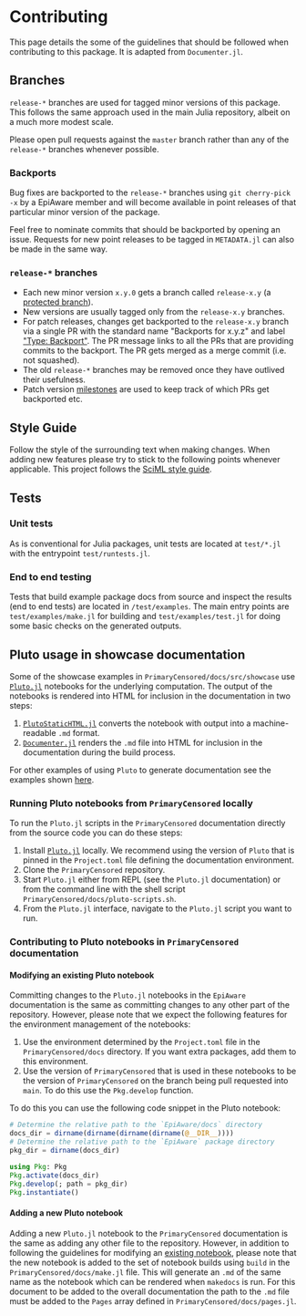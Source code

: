 # Contributing

This page details the some of the guidelines that should be followed when contributing to this package. It is adapted from `Documenter.jl`.

## Branches

`release-*` branches are used for tagged minor versions of this package. This follows the same approach used in the main Julia repository, albeit on a much more modest scale.

Please open pull requests against the `master` branch rather than any of the `release-*` branches whenever possible.

### Backports

Bug fixes are backported to the `release-*` branches using `git cherry-pick -x` by a EpiAware member and will become available in point releases of that particular minor version of the package.

Feel free to nominate commits that should be backported by opening an issue. Requests for new point releases to be tagged in `METADATA.jl` can also be made in the same way.

### `release-*` branches

* Each new minor version `x.y.0` gets a branch called `release-x.y` (a [protected branch](https://docs.github.com/en/repositories/configuring-branches-and-merges-in-your-repository/managing-protected-branches/about-protected-branches)).
* New versions are usually tagged only from the `release-x.y` branches.
* For patch releases, changes get backported to the `release-x.y` branch via a single PR with the standard name "Backports for x.y.z" and label ["Type: Backport"](https://github.com/JuliaDocs/Documenter.jl/pulls?q=label%3A%22Type%3A+Backport%22). The PR message links to all the PRs that are providing commits to the backport. The PR gets merged as a merge commit (i.e. not squashed).
* The old `release-*` branches may be removed once they have outlived their usefulness.
* Patch version [milestones](https://github.com/CDCgov/Rt-without-renewal/milestones) are used to keep track of which PRs get backported etc.

## Style Guide

Follow the style of the surrounding text when making changes. When adding new features please try to stick to the following points whenever applicable. This project follows the
[SciML style guide](https://github.com/SciML/SciMLStyle).

## Tests

### Unit tests

As is conventional for Julia packages, unit tests are located at `test/*.jl` with the entrypoint
`test/runtests.jl`.

### End to end testing

Tests that build example package docs from source and inspect the results (end to end tests) are
located in `/test/examples`. The main entry points are `test/examples/make.jl` for building and
`test/examples/test.jl` for doing some basic checks on the generated outputs.

## Pluto usage in showcase documentation

Some of the showcase examples in `PrimaryCensored/docs/src/showcase` use [`Pluto.jl`](https://plutojl.org/) notebooks for the underlying computation. The output of the notebooks is rendered into HTML for inclusion in the documentation in two steps:
1. [`PlutoStaticHTML.jl`](https://github.com/rikhuijzer/PlutoStaticHTML.jl) converts the notebook with output into a machine-readable `.md` format.
2. [`Documenter.jl`](https://github.com/JuliaDocs/Documenter.jl) renders the `.md` file into HTML for inclusion in the documentation during the build process.

For other examples of using `Pluto` to generate documentation see the examples shown [here](https://plutostatichtml.huijzer.xyz/stable/#Documenter.jl).

### Running Pluto notebooks from `PrimaryCensored` locally

To run the `Pluto.jl` scripts in the `PrimaryCensored` documentation directly from the source code you can do these steps:

1. Install [`Pluto.jl`](https://plutojl.org/) locally. We recommend using the version of `Pluto` that is pinned in the `Project.toml` file defining the documentation environment.
2. Clone the `PrimaryCensored` repository.
3. Start `Pluto.jl` either from REPL (see the `Pluto.jl` documentation) or from the command line with the shell script `PrimaryCensored/docs/pluto-scripts.sh`.
4. From the `Pluto.jl` interface, navigate to the `Pluto.jl` script you want to run.

### Contributing to Pluto notebooks in `PrimaryCensored` documentation

#### Modifying an existing Pluto notebook
Committing changes to the `Pluto.jl` notebooks in the `EpiAware` documentation is the same as committing changes to any other part of the repository. However, please note that we expect the following features for the environment management of the notebooks:

1. Use the environment determined by the `Project.toml` file in the `PrimaryCensored/docs` directory. If you want extra packages, add them to this environment.
2. Use the version of `PrimaryCensored` that is used in these notebooks to be the version of `PrimaryCensored` on the branch being pull requested into `main`. To do this use the `Pkg.develop` function.

To do this you can use the following code snippet in the Pluto notebook:

```julia
# Determine the relative path to the `EpiAware/docs` directory
docs_dir = dirname(dirname(dirname(dirname(@__DIR__))))
# Determine the relative path to the `EpiAware` package directory
pkg_dir = dirname(docs_dir)

using Pkg: Pkg
Pkg.activate(docs_dir)
Pkg.develop(; path = pkg_dir)
Pkg.instantiate()
```

#### Adding a new Pluto notebook
Adding a new `Pluto.jl` notebook to the `PrimaryCensored` documentation is the same as adding any other file to the repository. However, in addition to following the guidelines for modifying an [existing notebook](#modifying-an-existing-pluto-notebook), please note that the new notebook is added to the set of notebook builds using `build` in the `PrimaryCensored/docs/make.jl` file. This will generate an `.md` of the same name as the notebook which can be rendered when `makedocs` is run. For this document to be added to the overall documentation the path to the `.md` file must be added to the `Pages` array defined in `PrimaryCensored/docs/pages.jl`.
